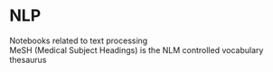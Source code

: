 # NLP
Notebooks related to text processing\
MeSH (Medical Subject Headings) is the NLM controlled vocabulary thesaurus
